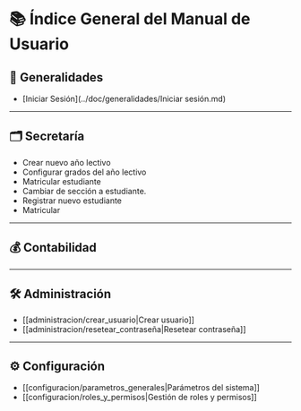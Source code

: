 # 📚 Índice General del Manual de Usuario

## 🏁 Generalidades
- [Iniciar Sesión](../doc/generalidades/Iniciar sesión.md)


---

## 🗂️ Secretaría
- Crear nuevo año lectivo
- Configurar grados del año lectivo
- Matricular estudiante
- Cambiar de sección a estudiante.
- Registrar nuevo estudiante
- Matricular
---

## 💰 Contabilidad

---

## 🛠️ Administración
- [[administracion/crear_usuario|Crear usuario]]
- [[administracion/resetear_contraseña|Resetear contraseña]]

---

## ⚙️ Configuración
- [[configuracion/parametros_generales|Parámetros del sistema]]
- [[configuracion/roles_y_permisos|Gestión de roles y permisos]]

